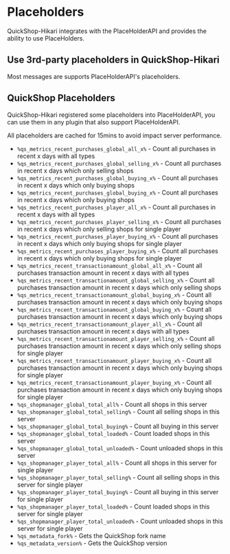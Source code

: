 # Placeholders

QuickShop-Hikari integrates with the PlaceHolderAPI and provides the ability to use PlaceHolders.

## Use 3rd-party placeholders in QuickShop-Hikari

Most messages are supports PlaceHolderAPI's placeholders.

## QuickShop Placeholders

QuickShop-Hikari registered some placeholders into PlaceHolderAPI, you can use them in any plugin that also support PlaceHolderAPI.

All placeholders are cached for 15mins to avoid impact server performance.

* `%qs_metrics_recent_purchases_global_all_x%` - Count all purchases in recent x days with all types
* `%qs_metrics_recent_purchases_global_selling_x%` - Count all purchases in recent x days which only selling shops
* `%qs_metrics_recent_purchases_global_buying_x%` - Count all purchases in recent x days which only buying shops
* `%qs_metrics_recent_purchases_global_buying_x%` - Count all purchases in recent x days which only buying shops
* `%qs_metrics_recent_purchases_player_all_x%` - Count all purchases in recent x days with all types
* `%qs_metrics_recent_purchases_player_selling_x%` - Count all purchases in recent x days which only selling shops for single player
* `%qs_metrics_recent_purchases_player_buying_x%` - Count all purchases in recent x days which only buying shops for single player
* `%qs_metrics_recent_purchases_player_buying_x%` - Count all purchases in recent x days which only buying shops for single player
* `%qs_metrics_recent_transactionamount_global_all_x%` - Count all purchases transaction amount in recent x days with all types
* `%qs_metrics_recent_transactionamount_global_selling_x%` - Count all purchases transaction amount in recent x days which only selling shops
* `%qs_metrics_recent_transactionamount_global_buying_x%` - Count all purchases transaction amount in recent x days which only buying shops
* `%qs_metrics_recent_transactionamount_global_buying_x%` - Count all purchases transaction amount in recent x days which only buying shops
* `%qs_metrics_recent_transactionamount_player_all_x%` - Count all purchases transaction amount in recent x days with all types
* `%qs_metrics_recent_transactionamount_player_selling_x%` - Count all purchases transaction amount in recent x days which only selling shops for single player
* `%qs_metrics_recent_transactionamount_player_buying_x%` - Count all purchases transaction amount in recent x days which only buying shops for single player
* `%qs_metrics_recent_transactionamount_player_buying_x%` - Count all purchases transaction amount in recent x days which only buying shops for single player
* `%qs_shopmanager_global_total_all%` - Count all shops in this server
* `%qs_shopmanager_global_total_selling%` - Count all selling shops in this server
* `%qs_shopmanager_global_total_buying%` - Count all buying in this server
* `%qs_shopmanager_global_total_loaded%` - Count loaded shops in this server
* `%qs_shopmanager_global_total_unloaded%` - Count unloaded shops in this server
* `%qs_shopmanager_player_total_all%` - Count all shops in this server for single player
* `%qs_shopmanager_player_total_selling%` - Count all selling shops in this server for single player
* `%qs_shopmanager_player_total_buying%` - Count all buying in this server for single player
* `%qs_shopmanager_player_total_loaded%` - Count loaded shops in this server for single player
* `%qs_shopmanager_player_total_unloaded%` - Count unloaded shops in this server for single player
* `%qs_metadata_fork%` - Gets the QuickShop fork name
* `%qs_metadata_version%` - Gets the QuickShop version